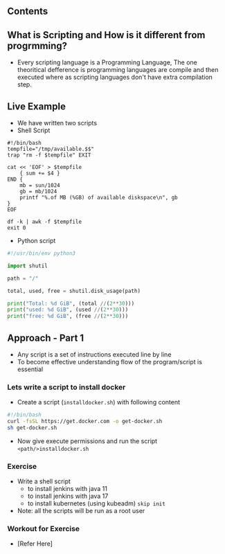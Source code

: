 Contents
--------

What is Scripting and How is it different from progrmming?
----------------------------------------------------------

* Every scripting language is a Programming Language, The one theoritical defference is programming languages are compile and then executed where as scripting languages don't have extra compilation step.


Live Example
------------

* We have written two scripts
* Shell Script
```shell
#!/bin/bash
tempfile="/tmp/available.$$"
trap "rm -f $tempfile" EXIT

cat << 'EOF' > $tempfile    
    { sum += $4 }
END {
    mb = sun/1024
    gb = mb/1024
    printf "%.of MB (%GB) of available diskspace\n", gb
}
EOF

df -k | awk -f $tempfile
exit 0
```


* Python script

```python
#!/usr/bin/env python3

import shutil

path = "/"

total, used, free = shutil.disk_usage(path)

print("Total: %d GiB", (total //(2**30)))
print("used: %d GiB", (used //(2**30)))
print("free: %d GiB", (free //(2**30)))
```


Approach - Part 1
-----------------

* Any script is a set of instructions executed line by line
* To become effective understanding flow of the program/script is essential

### Lets write a script to install docker
* Create a script (`installdocker.sh`) with following content 
```bash
#!/bin/bash
curl -fsSL https://get.docker.com -o get-docker.sh
sh get-docker.sh
```
* Now give execute permissions and run the script `<path/>installdocker.sh`

### Exercise

* Write a shell script 
    * to install jenkins with java 11 
    * to install jenkins with java 17 
    * to install kubernetes (using kubeadm) `skip init`
* Note: all the scripts will be run as a root user

### Workout for Exercise
* [Refer Here]